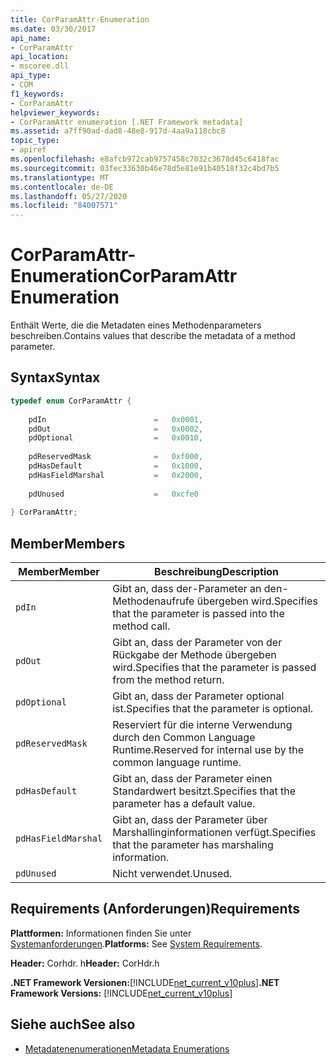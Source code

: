 ```yaml
---
title: CorParamAttr-Enumeration
ms.date: 03/30/2017
api_name:
- CorParamAttr
api_location:
- mscoree.dll
api_type:
- COM
f1_keywords:
- CorParamAttr
helpviewer_keywords:
- CorParamAttr enumeration [.NET Framework metadata]
ms.assetid: a7ff90ad-dad8-48e8-917d-4aa9a118cbc8
topic_type:
- apiref
ms.openlocfilehash: e8afcb972cab9757458c7032c3678d45c6418fac
ms.sourcegitcommit: 03fec33630b46e78d5e81e91b40518f32c4bd7b5
ms.translationtype: MT
ms.contentlocale: de-DE
ms.lasthandoff: 05/27/2020
ms.locfileid: "84007571"
---
```

# <a name="corparamattr-enumeration"></a><span data-ttu-id="b2853-102">CorParamAttr-Enumeration</span><span class="sxs-lookup"><span data-stu-id="b2853-102">CorParamAttr Enumeration</span></span>
<span data-ttu-id="b2853-103">Enthält Werte, die die Metadaten eines Methodenparameters beschreiben.</span><span class="sxs-lookup"><span data-stu-id="b2853-103">Contains values that describe the metadata of a method parameter.</span></span>  
  
## <a name="syntax"></a><span data-ttu-id="b2853-104">Syntax</span><span class="sxs-lookup"><span data-stu-id="b2853-104">Syntax</span></span>  
  
```cpp  
typedef enum CorParamAttr {  
  
    pdIn                        =   0x0001,  
    pdOut                       =   0x0002,  
    pdOptional                  =   0x0010,  
  
    pdReservedMask              =   0xf000,  
    pdHasDefault                =   0x1000,  
    pdHasFieldMarshal           =   0x2000,  
  
    pdUnused                    =   0xcfe0  
  
} CorParamAttr;  
```  
  
## <a name="members"></a><span data-ttu-id="b2853-105">Member</span><span class="sxs-lookup"><span data-stu-id="b2853-105">Members</span></span>  
  
|<span data-ttu-id="b2853-106">Member</span><span class="sxs-lookup"><span data-stu-id="b2853-106">Member</span></span>|<span data-ttu-id="b2853-107">Beschreibung</span><span class="sxs-lookup"><span data-stu-id="b2853-107">Description</span></span>|  
|------------|-----------------|  
|`pdIn`|<span data-ttu-id="b2853-108">Gibt an, dass der-Parameter an den-Methodenaufrufe übergeben wird.</span><span class="sxs-lookup"><span data-stu-id="b2853-108">Specifies that the parameter is passed into the method call.</span></span>|  
|`pdOut`|<span data-ttu-id="b2853-109">Gibt an, dass der Parameter von der Rückgabe der Methode übergeben wird.</span><span class="sxs-lookup"><span data-stu-id="b2853-109">Specifies that the parameter is passed from the method return.</span></span>|  
|`pdOptional`|<span data-ttu-id="b2853-110">Gibt an, dass der Parameter optional ist.</span><span class="sxs-lookup"><span data-stu-id="b2853-110">Specifies that the parameter is optional.</span></span>|  
|`pdReservedMask`|<span data-ttu-id="b2853-111">Reserviert für die interne Verwendung durch den Common Language Runtime.</span><span class="sxs-lookup"><span data-stu-id="b2853-111">Reserved for internal use by the common language runtime.</span></span>|  
|`pdHasDefault`|<span data-ttu-id="b2853-112">Gibt an, dass der Parameter einen Standardwert besitzt.</span><span class="sxs-lookup"><span data-stu-id="b2853-112">Specifies that the parameter has a default value.</span></span>|  
|`pdHasFieldMarshal`|<span data-ttu-id="b2853-113">Gibt an, dass der Parameter über Marshallinginformationen verfügt.</span><span class="sxs-lookup"><span data-stu-id="b2853-113">Specifies that the parameter has marshaling information.</span></span>|  
|`pdUnused`|<span data-ttu-id="b2853-114">Nicht verwendet.</span><span class="sxs-lookup"><span data-stu-id="b2853-114">Unused.</span></span>|  
  
## <a name="requirements"></a><span data-ttu-id="b2853-115">Requirements (Anforderungen)</span><span class="sxs-lookup"><span data-stu-id="b2853-115">Requirements</span></span>  
 <span data-ttu-id="b2853-116">**Plattformen:** Informationen finden Sie unter [Systemanforderungen](../../get-started/system-requirements.md).</span><span class="sxs-lookup"><span data-stu-id="b2853-116">**Platforms:** See [System Requirements](../../get-started/system-requirements.md).</span></span>  
  
 <span data-ttu-id="b2853-117">**Header:** Corhdr. h</span><span class="sxs-lookup"><span data-stu-id="b2853-117">**Header:** CorHdr.h</span></span>  
  
 <span data-ttu-id="b2853-118">**.NET Framework Versionen:**[!INCLUDE[net_current_v10plus](../../../../includes/net-current-v10plus-md.md)]</span><span class="sxs-lookup"><span data-stu-id="b2853-118">**.NET Framework Versions:** [!INCLUDE[net_current_v10plus](../../../../includes/net-current-v10plus-md.md)]</span></span>  
  
## <a name="see-also"></a><span data-ttu-id="b2853-119">Siehe auch</span><span class="sxs-lookup"><span data-stu-id="b2853-119">See also</span></span>

- [<span data-ttu-id="b2853-120">Metadatenenumerationen</span><span class="sxs-lookup"><span data-stu-id="b2853-120">Metadata Enumerations</span></span>](metadata-enumerations.md)
